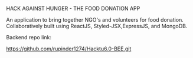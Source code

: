 HACK AGAINST HUNGER - THE FOOD DONATION APP

An application to bring together NGO's and volunteers for food donation. Collaboratively built using ReactJS, Styled-JSX,ExpressJS, and MongoDB.



Backend repo link:

https://github.com/rupinder1274/Hacktu6.0-BEE.git
